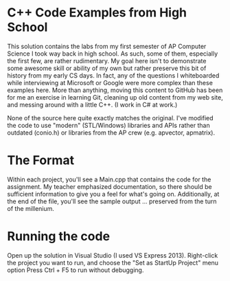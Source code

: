 C++ Code Examples from High School
===========

This solution contains the labs from my first semester of AP Computer Science I took way back in high school. As such, some of them, especially the first few, are rather rudimentary. 
My goal here isn't to demonstrate some awesome skill or ability of my own but rather preserve this bit of history from my early CS days. In fact, any of the questions I whiteboarded
while interviewing at Microsoft or Google were more complex than these examples here. More than anything, moving this content to GitHub has been for me an exercise in learning Git, 
cleaning up old content from my web site, and messing around with a little C++. (I work in C# at work.) 

None of the source here quite exactly matches the original. I've modified the code to use "modern" (STL/Windows) libraries and APIs rather than outdated (conio.h) or libraries from the AP crew (e.g. apvector, apmatrix).

The Format
===========
Within each project, you'll see a Main.cpp that contains the code for the assignment. My teacher emphasized documentation, so there should be sufficient information to 
give you a feel for what's going on. Additionally, at the end of the file, you'll see the sample output ... preserved from the turn of the millenium.

Running the code
===========
Open up the solution in Visual Studio (I used VS Express 2013).
Right-click the project you want to run, and choose the "Set as StartUp Project" menu option
Press Ctrl + F5 to run without debugging.